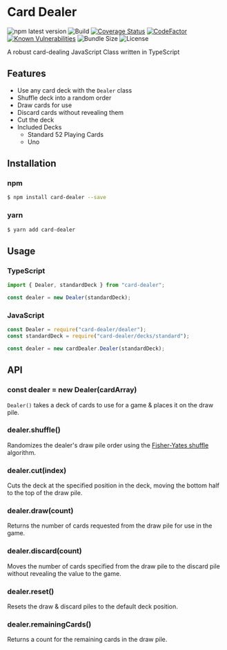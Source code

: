 # Card Dealer
![npm latest version](https://img.shields.io/npm/v/card-dealer/latest)
![Build](https://github.com/theaccordance/card-dealer/workflows/Build/badge.svg?branch=master)
[![Coverage Status](https://coveralls.io/repos/github/theaccordance/card-dealer/badge.svg)](https://coveralls.io/github/theaccordance/card-dealer)
[![CodeFactor](https://www.codefactor.io/repository/github/theaccordance/card-dealer/badge/master)](https://www.codefactor.io/repository/github/theaccordance/card-dealer/overview/master)
[![Known Vulnerabilities](https://snyk.io/test/github/theaccordance/card-dealer/badge.svg?targetFile=package.json)](https://snyk.io/test/github/theaccordance/card-dealer?targetFile=package.json)
![Bundle Size](https://img.shields.io/bundlephobia/minzip/card-dealer)
![License](https://img.shields.io/npm/l/card-dealer)

A robust card-dealing JavaScript Class written in TypeScript

## Features

- Use any card deck with the `Dealer` class
- Shuffle deck into a random order
- Draw cards for use
- Discard cards without revealing them
- Cut the deck
- Included Decks
  - Standard 52 Playing Cards
  - Uno

## Installation

### npm

```bash
$ npm install card-dealer --save
```

### yarn

```bash
$ yarn add card-dealer
```

## Usage

### TypeScript

```typescript
import { Dealer, standardDeck } from "card-dealer";

const dealer = new Dealer(standardDeck);
```

### JavaScript

```javascript
const Dealer = require("card-dealer/dealer");
const standardDeck = require("card-dealer/decks/standard");

const dealer = new cardDealer.Dealer(standardDeck);
```

## API

### const dealer = new Dealer(cardArray)

`Dealer()` takes a deck of cards to use for a game & places it on the draw pile.

### dealer.shuffle()

Randomizes the dealer's draw pile order using the [Fisher-Yates shuffle](https://en.wikipedia.org/wiki/Fisher%E2%80%93Yates_shuffle) algorithm.

### dealer.cut(index)

Cuts the deck at the specified position in the deck, moving the bottom half to the top of the draw pile.

### dealer.draw(count)

Returns the number of cards requested from the draw pile for use in the game.

### dealer.discard(count)

Moves the number of cards specified from the draw pile to the discard pile without revealing the value to the game.

### dealer.reset()

Resets the draw & discard piles to the default deck position.

### dealer.remainingCards()

Returns a count for the remaining cards in the draw pile.
